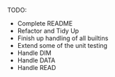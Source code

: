 TODO:

- Complete README
- Refactor and Tidy Up
- Finish up handling of all builtins
- Extend some of the unit testing
- Handle DIM
- Handle DATA
- Handle READ
